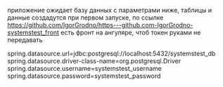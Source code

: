 приложение ожидает базу данных с параметрами ниже, таблицы и данные создадутся при первом запуске, по ссылке https://github.com/IgorGrodno/https---github.com-IgorGrodno-systemstest_front есть фронт на ангуляре, чтоб токен руками не передавать


spring.datasource.url=jdbc:postgresql://localhost:5432/systemstest_db
spring.datasource.driver-class-name=org.postgresql.Driver
spring.datasource.username=systemstest_username
spring.datasource.password=systemstest_password
